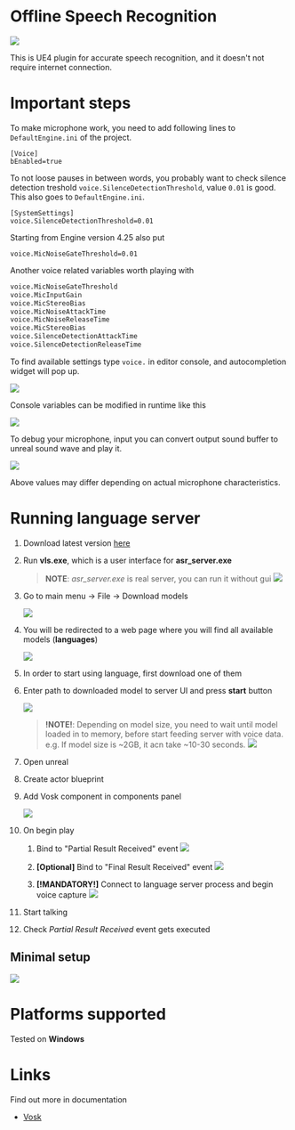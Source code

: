 # **Offline Speech Recognition**

![](resources/thumbnail.png)

This is UE4 plugin for accurate speech recognition, and it doesn't not require internet connection.

# Important steps

To make microphone work, you need to add following lines to `DefaultEngine.ini` of the project.
```
[Voice]
bEnabled=true
```

To not loose pauses in between words, you probably want to check silence detection treshold `voice.SilenceDetectionThreshold`, value `0.01` is good.
This also goes to `DefaultEngine.ini`.

```
[SystemSettings]
voice.SilenceDetectionThreshold=0.01
```
Starting from Engine version 4.25 also put
```
voice.MicNoiseGateThreshold=0.01
```

Another voice related variables worth playing with
```bash
voice.MicNoiseGateThreshold
voice.MicInputGain
voice.MicStereoBias
voice.MicNoiseAttackTime
voice.MicNoiseReleaseTime
voice.MicStereoBias
voice.SilenceDetectionAttackTime
voice.SilenceDetectionReleaseTime
```

To find available settings type `voice.` in editor console, and autocompletion widget will pop up.

![](resources/voicesettings.png)

Console variables can be modified in runtime like this

![](resources/silencenode.png)

To debug your microphone, input you can convert output sound buffer to
unreal sound wave and play it.

![](resources/buffertosound.png)

Above values may differ depending on actual microphone characteristics.


# Running language server
1. Download latest version [here](https://github.com/IlgarLunin/vosk-language-server/releases)
2. Run **vls.exe**, which is a user interface for **asr_server.exe**
   > **NOTE**: *asr_server.exe* is real server, you can run it without gui
   ![](resources/cli.png)
3. Go to main menu -> File -> Download models
   
   ![](resources/vlsdownloadmodels.png)

4. You will be redirected to a web page where you will find all available models (**languages**)
   
   ![](resources/modelspage.png)

5. In order to start using language, first download one of them
6. Enter path to downloaded model to server UI and press **start** button
   
   ![](resources/vlsrun.png)

   > **!NOTE!**: Depending on model size, you need to wait until model loaded in to memory, before start feeding server with voice data. e.g. If model size is ~2GB, it acn take ~10-30 seconds.
   ![](resources/ram.png)

7. Open unreal
8. Create actor blueprint
9. Add Vosk component in components panel

    ![](resources/addcomponent.png)

10. On begin play
    1. Bind to "Partial Result Received" event
    ![](resources/partialresult.png)

    2. **[Optional]** Bind to "Final Result Received" event
    ![](resources/finalresult.png)

    3. **[!MANDATORY!]** Connect to language server process and begin voice capture
    ![](resources/initialize.png)


3.  Start talking
4.  Check *Partial Result Received* event gets executed


## Minimal setup

![](resources/minimalsetup.png)




# Platforms supported

Tested on **Windows**



# Links

Find out more in documentation

* [Vosk](https://alphacephei.com/vosk/)
